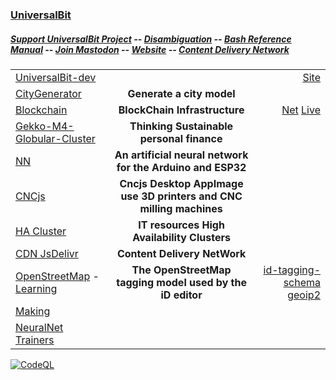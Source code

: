 ### [UniversalBit](https://github.com/universalbit-dev) 
##### [Support UniversalBit Project](https://github.com/universalbit-dev/universalbit-dev/tree/main/support) -- [Disambiguation](https://en.wikipedia.org/wiki/Wikipedia:Disambiguation) -- [Bash Reference Manual](https://www.gnu.org/software/bash/manual/html_node/index.html) -- [Join Mastodon](https://mastodon.social/invite/wTHp2hSD) -- [Website](https://www.universalbit.it/) -- [Content Delivery Network](https://www.universalbitcdn.it/)
|    |  |  |
|--------------|:-----:|-----------:|
| [UniversalBit-dev](https://github.com/universalbit-dev/universalbit-dev) | | [Site](https://sites.google.com/view/universalbit-dev/) |
| [CityGenerator](https://github.com/universalbit-dev/CityGenerator)     | <strong>Generate a city model</strong> |   |
| [Blockchain](https://github.com/universalbit-dev/universalbit-dev/tree/main/blockchain/bitcoin)    |  <strong>BlockChain Infrastructure</strong>  | [Net](https://bitnodes.io/nodes/network-map/) [Live](https://bitnodes.io/nodes/live-map/)| 
| [Gekko-M4-Globular-Cluster](https://github.com/universalbit-dev/gekko-m4)    | <strong>Thinking Sustainable personal finance</strong> ||
| [NN](https://github.com/universalbit-dev/universalbit-dev/tree/main/ann)    |<strong>An artificial neural network for the Arduino and ESP32 </strong> | |
| [CNCjs](https://github.com/universalbit-dev/universalbit-dev/tree/main/cnc)    |<strong>Cncjs Desktop AppImage  use 3D printers and CNC milling machines</strong> | |
| [HA Cluster](https://github.com/universalbit-dev/HArmadillium/blob/main/HArmadillium.md)       |  <strong>IT resources High Availability Clusters</strong> | |
| [CDN JsDelivr](https://github.com/universalbit-dev/universalbit-dev/tree/main/cdn) | <strong>Content Delivery NetWork</strong> |  |
| [OpenStreetMap](https://www.openstreetmap.org/) - [Learning](https://learnosm.org/it/beginner/start-osm/)    |<strong>The OpenStreetMap tagging model used by the iD editor</strong> | [id-tagging-schema](https://cdn.jsdelivr.net/npm/@openstreetmap/id-tagging-schema@1.0.0/index.min.js) [geoip2](https://cdn.jsdelivr.net/npm/geoip2@1.0.5/node-geoip2.min.js)|
| [Making](https://github.com/universalbit-dev/universalbit-dev/tree/main/making/images/)    | | |
| [NeuralNet Trainers](https://github.com/universalbit-dev/universalbit-dev/tree/main/convolutional_neural_network)    |  |  |

[![CodeQL](https://github.com/universalbit-dev/universalbit-dev/actions/workflows/github-code-scanning/codeql/badge.svg)](https://github.com/universalbit-dev/universalbit-dev/actions/workflows/github-code-scanning/codeql)
